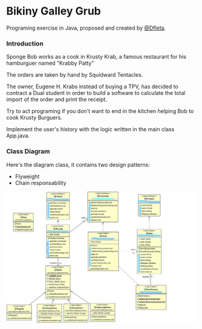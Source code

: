 # Bikiny Galley Grub

Programing exercise in Java, proposed and created by [@Dfleta](https://github.com/dfleta).

### Introduction

Sponge Bob works as a cook in Krusty Krab, a famous restaurant for his hamburguer named "Krabby Patty"

The orders are taken by hand by Squidward Tentacles.

The owner, Eugene H. Krabs instead of buying a TPV, has decided to contract a Dual student in order to build a software to calculate the total import of the order and print the receipt.

Try to act programing if you don't want to end in the kitchen helping Bob to cook Krusty Burguers.

Implement the user's history with the logic written in the main class App.java.

### Class Diagram

Here's the diagram class, it contains two design patterns:

- Flyweight
- Chain responsability

![](diagrama_clases_UML.jpeg)
